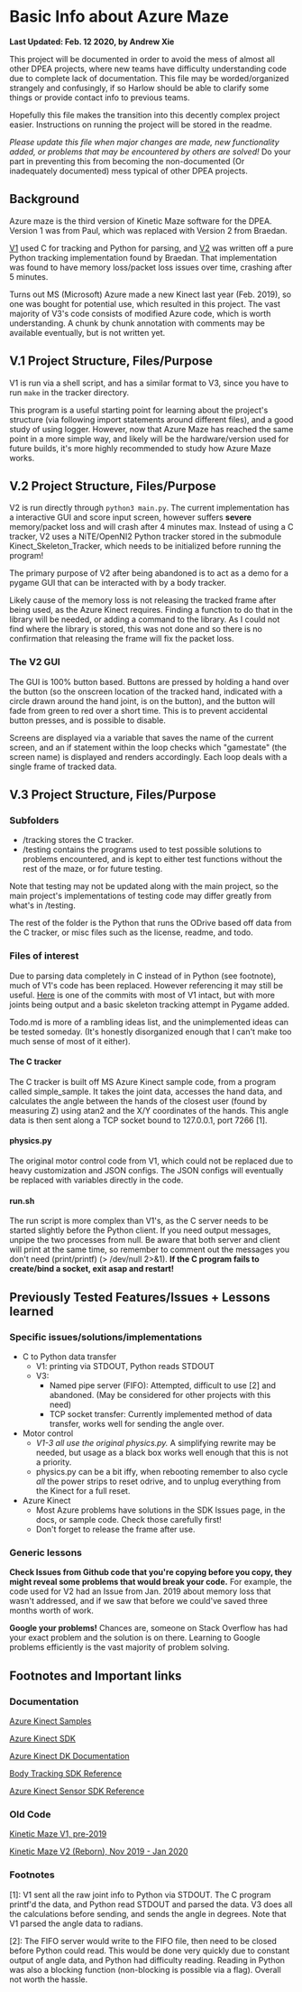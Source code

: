 # Basic Info about Azure Maze #
**Last Updated: Feb. 12 2020, by Andrew Xie**

This project will be documented in order to avoid the mess of almost all other DPEA projects, where new teams have difficulty understanding code due to complete lack of documentation. This file may be worded/organized strangely and confusingly, if so Harlow should be able to clarify some things or provide contact info to previous teams.

Hopefully this file makes the transition into this decently complex project easier. Instructions on running the project will be stored in the readme.

*Please update this file when major changes are made, new functionality added, or problems that may be encountered by others are solved!* Do your part in preventing this from becoming the non-documented (Or inadequately documented) mess typical of other DPEA projects.

## Background ##
Azure maze is the third version of Kinetic Maze software for the DPEA. Version 1 was from Paul, which was replaced with Version 2 from Braedan.

[V1](https://github.com/dpengineering/kinetic-maze/tree/6517ff8c6544c4c8287182b5a3d50727d381c097) used C for tracking and Python for parsing, and [V2](https://github.com/bkenndpngineering/Kinetic-Maze-Reborn) was written off a pure Python tracking implementation found by Braedan. That implementation was found to have memory loss/packet loss issues over time, crashing after 5 minutes.

Turns out MS (Microsoft) Azure made a new Kinect last year (Feb. 2019), so one was bought for potential use, which resulted in this project. The vast majority of V3's code consists of modified Azure code, which is worth understanding. A chunk by chunk annotation with comments may be available eventually, but is not written yet.

## V.1 Project Structure, Files/Purpose ##
V1 is run via a shell script, and has a similar format to V3, since you have to run ```make``` in the tracker directory.

This program is a useful starting point for learning about the project's structure (via following import statements around different files), and a good study of using logger. However, now that Azure Maze has reached the same point in a more simple way, and likely will be the hardware/version used for future builds, it's more highly recommended to study how Azure Maze works.

## V.2 Project Structure, Files/Purpose ##
V2 is run directly through ```python3 main.py```. The current implementation has a interactive GUI and score input screen, however suffers **severe** memory/packet loss and will crash after 4 minutes max. Instead of using a C tracker, V2 uses a NiTE/OpenNI2 Python tracker stored in the submodule Kinect_Skeleton_Tracker, which needs to be initialized before running the program!

The primary purpose of V2 after being abandoned is to act as a demo for a pygame GUI that can be interacted with by a body tracker.

Likely cause of the memory loss is not releasing the tracked frame after being used, as the Azure Kinect requires. Finding a function to do that in the library will be needed, or adding a command to the library. As I could not find where the library is stored, this was not done and so there is no confirmation that releasing the frame will fix the packet loss.

### The V2 GUI ###
The GUI is 100% button based. Buttons are pressed by holding a hand over the button (so the onscreen location of the tracked hand, indicated with a circle drawn around the hand joint, is on the button), and the button will fade from green to red over a short time. This is to prevent accidental button presses, and is possible to disable.

Screens are displayed via a variable that saves the name of the current screen, and an if statement within the loop checks which "gamestate" (the screen name) is displayed and renders accordingly. Each loop deals with a single frame of tracked data.


## V.3 Project Structure, Files/Purpose ##

### Subfolders ###
* /tracking stores the C tracker.
* /testing contains the programs used to test possible solutions to problems encountered, and is kept to either test functions without the rest of the maze, or for future testing.

Note that testing may not be updated along with the main project, so the main project's implementations of testing code may differ greatly from what's in /testing.

The rest of the folder is the Python that runs the ODrive based off data from the C tracker, or misc files such as the license, readme, and todo.

### Files of interest ###

Due to parsing data completely in C instead of in Python (see footnote), much of V1's code has been replaced. However referencing it may still be useful. [Here](https://github.com/dpengineering/kinetic-maze/tree/38de238fccfc4a8ec9930c75112bbee1b0594ff2) is one of the commits with most of V1 intact, but with more joints being output and a basic skeleton tracking attempt in Pygame added.

Todo.md is more of a rambling ideas list, and the unimplemented ideas can be tested someday. (It's honestly disorganized enough that I can't make too much sense of most of it either).

#### The C tracker ####
The C tracker is built off MS Azure Kinect sample code, from a program called simple_sample. It takes the joint data, accesses the hand data, and calculates the angle between the hands of the closest user (found by measuring Z) using atan2 and the X/Y coordinates of the hands. This angle data is then sent along a TCP socket bound to 127.0.0.1, port 7266 [1].



#### physics.py ####
The original motor control code from V1, which could not be replaced due to heavy customization and JSON configs. The JSON configs will eventually be replaced with variables directly in the code.

#### run.sh ####
The run script is more complex than V1's, as the C server needs to be started slightly before the Python client. If you need output messages, unpipe the two processes from null. Be aware that both server and client will print at the same time, so remember to comment out the messages you don't need (print/printf) (> /dev/null 2>&1). **If the C program fails to create/bind a socket, exit asap and restart!**

## Previously Tested Features/Issues + Lessons learned ##

### Specific issues/solutions/implementations ###
- C to Python data transfer
  - V1: printing via STDOUT, Python reads STDOUT
  - V3:
    - Named pipe server (FIFO): Attempted, difficult to use [2] and abandoned. (May be considered for other projects with this need)
    - TCP socket transfer: Currently implemented method of data transfer, works well for sending the angle over.
- Motor control
  - *V1-3 all use the original physics.py.* A simplifying rewrite may be needed, but usage as a black box works well enough that this is not a priority.
  - physics.py can be a bit iffy, when rebooting remember to also cycle *all* the power strips to reset odrive, and to unplug everything from the Kinect for a full reset.
- Azure Kinect
  - Most Azure problems have solutions in the SDK Issues page, in the docs, or sample code. Check those carefully first!
  - Don't forget to release the frame after use.


### Generic lessons ###
**Check Issues from Github code that you're copying before you copy, they might reveal some problems that would break your code.** For example, the code used for V2 had an Issue from Jan. 2019 about memory loss that wasn't addressed, and if we saw that before we could've saved three months worth of work.

**Google your problems!** Chances are, someone on Stack Overflow has had your exact problem and the solution is on there. Learning to Google problems efficiently is the vast majority of problem solving.

## Footnotes and Important links ##

### Documentation ###

[Azure Kinect Samples](https://github.com/microsoft/Azure-Kinect-Samples)

[Azure Kinect SDK](https://github.com/microsoft/Azure-Kinect-Sensor-SDK)

[Azure Kinect DK Documentation](https://docs.microsoft.com/en-us/azure/kinect-dk/)

[Body Tracking SDK Reference](https://microsoft.github.io/Azure-Kinect-Body-Tracking/release/1.x.x/index.html)

[Azure Kinect Sensor SDK Reference](https://microsoft.github.io/Azure-Kinect-Sensor-SDK/master/index.html)

### Old Code ###

[Kinetic Maze V1, pre-2019](https://github.com/dpengineering/kinetic-maze/tree/6517ff8c6544c4c8287182b5a3d50727d381c097)

[Kinetic Maze V2 (Reborn), Nov 2019 - Jan 2020](https://github.com/bkenndpngineering/Kinetic-Maze-Reborn)

### Footnotes ###

[1]: V1 sent all the raw joint info to Python via STDOUT. The C program printf'd the data, and Python read STDOUT and parsed the data. V3 does all the calculations before sending, and sends the angle in degrees. Note that V1 parsed the angle data to radians.

[2]: The FIFO server would write to the FIFO file, then need to be closed before Python could read. This would be done very quickly due to constant output of angle data, and Python had difficulty reading. Reading in Python was also a blocking function (non-blocking is possible via a flag). Overall not worth the hassle.
